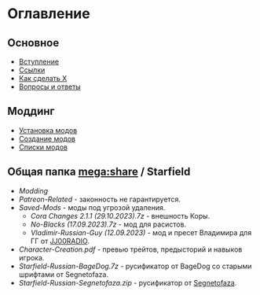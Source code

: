 # Оглавление

## Основное
+ [Вступление](Основное/Вступление.md)
+ [Ссылки](Основное/Ссылки.md)
+ [Как сделать X](Основное/Как-сделать-X.md)
+ [Вопросы и ответы](Основное/Вопросы-ответы.md)

## Моддинг
+ [Установка модов](Моддинг/Установка-модов.md)
+ [Создание модов](Моддинг/Создание-модов.md)
+ [Списки модов](Моддинг/Списки-модов.md)

## Общая папка [mega:share](https://link.meridiano-web.com/mega:share) / Starfield
+ *Modding*
+ *Patreon-Related* - законность не гарантируется.
+ *Saved-Mods* - моды под угрозой удаления.
    + *Cora Changes 2.1.1 (29.10.2023).7z* - внешность Коры.
    + *No-Blacks (17.09.2023).7z* - мод для расистов.
    + *Vladimir-Russian-Guy (12.09.2023)* - мод и пресет Владимира для ГГ от [JJ00RADIO](https://www.nexusmods.com/starfield/users/67894191).
+ *Character-Creation.pdf* - превью трейтов, предысторий и навыков игрока.
+ *Starfield-Russian-BageDog.7z* - русификатор от BageDog со старыми шрифтами от Segnetofaza.
+ *Starfield-Russian-Segnetofaza.zip* - русификатор от [Segnetofaza](https://boosty.to/segnetofaza).